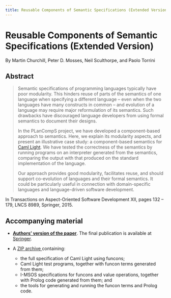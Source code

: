 ```yaml
---
title: Reusable Components of Semantic Specifications (Extended Version)
---
```


# Reusable Components of Semantic Specifications (Extended Version)

By Martin Churchill, Peter D. Mosses, Neil Sculthorpe, and Paolo Torrini

## Abstract

> Semantic specifications of programming languages typically have poor modularity. This hinders reuse of parts of the semantics of one language when specifying a different language – even when the two languages have many constructs in common – and evolution of a language may require major reformulation of its semantics. Such drawbacks have discouraged language developers from using formal semantics to document their designs.
>
> In the PLanCompS project, we have developed a component-based approach to semantics. Here, we explain its modularity aspects, and present an illustrative case study: a component-based semantics for [Caml Light](https://caml.inria.fr/caml-light/index.en.html). We have tested the correctness of the semantics by running programs on an interpreter generated from the semantics, comparing the output with that produced on the standard implementation of the language.
>
> Our approach provides good modularity, facilitates reuse, and should support co-evolution of languages and their formal semantics. It could be particularly useful in connection with domain-specific languages and language-driven software development.

In Transactions on Aspect-Oriented Software Development XII, pages 132 – 179, LNCS 8989, Springer, 2015.

## Accompanying material

- **[Authors’ version of the paper](/files/2015/03/reusable-semantic-components.pdf)**. The final publication is available at [Springer](https://dx.doi.org/10.1007/978-3-662-46734-3_4).

- A [ZIP archive ](/files/2015/02/PLCS-caml-light.zip) containing:

  - the full specification of Caml Light using funcons;
  - Caml Light test programs, together with funcon terms generated from them;
  - I-MSOS specifications for funcons and value operations, together with Prolog code generated from them; and
  - the tools for generating and running the funcon terms and Prolog code.
